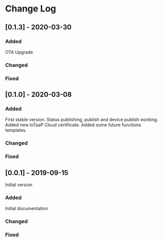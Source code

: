# Change Log

## [0.1.3] - 2020-03-30
 
### Added

OTA Upgrade
 
### Changed
   
### Fixed

## [0.1.0] - 2020-03-08
 
### Added

First stable version. Status publishing, publish and device publish working.
Added new IoTaaP Cloud certificate.
Added some future functions templates.
 
### Changed
   
### Fixed
     
## [0.0.1] - 2019-09-15
  
Initial version
 
### Added

Initial documentation
 
### Changed
   
### Fixed